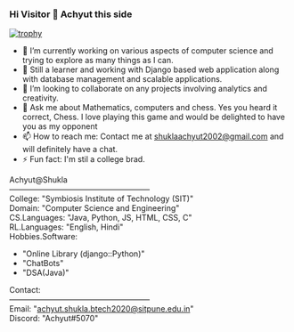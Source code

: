 ### Hi Visitor 👋 Achyut this side

<!--
**Achyut-0705/Achyut-0705** is a ✨ _special_ ✨ repository because its `README.md` (this file) appears on your GitHub profile.

Here are some ideas to get you started: -->

[![trophy](https://github-profile-trophy.vercel.app/?username=Achyut-0705&theme=onedark)](https://github.com/ryo-ma/github-profile-trophy)

- 🔭 I’m currently working on various aspects of computer science and trying to explore as many things as I can.
- 🌱 Still a learner and working with Django based web application along with database management and scalable applications.
- 👯 I’m looking to collaborate on any projects involving analytics and creativity.
- 💬 Ask me about Mathematics, computers and chess. Yes you heard it correct, Chess. I love playing this game and would be delighted to have you as my opponent
- 📫 How to reach me: Contact me at shuklaachyut2002@gmail.com and will definitely have a chat.
- ⚡ Fun fact: I'm stil a college brad.


Achyut@Shukla<br/>
——————————————————<br/>
College: "Symbiosis Institute of Technology (SIT)"<br/>
Domain: "Computer Science and Engineering"<br/>
CS.Languages: "Java, Python, JS, HTML, CSS, C"<br/>
RL.Languages: "English, Hindi"<br/>
Hobbies.Software:<br/>
- "Online Library (django::Python)"<br/>
- "ChatBots"<br/>
- "DSA(Java)"<br/>

Contact: <br/>
——————————————————<br/>
Email: "achyut.shukla.btech2020@sitpune.edu.in"<br/>
Discord: "Achyut#5070"<br/>


